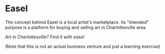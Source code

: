 # Easel

The concept behind Easel is a local artist's marketplace. Its "intended" purpose is a platform for buying and selling art in Charlottesville area.

<i>Art in Charlottesville? Find it with ease!</i>

(Note that this is not an actual business venture and just a learning exercise)
